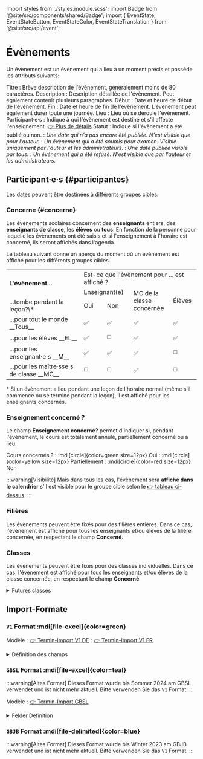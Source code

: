 
import styles from './styles.module.scss';
import Badge from '@site/src/components/shared/Badge';
import { EventState, EventStateButton, EventStateColor, EventStateTranslation } from '@site/src/api/event';

# Évènements

Un évènement est un évènement qui a lieu à un moment précis et possède les attributs suivants:

Titre
: Brève description de l'évènement, généralement moins de 80 caractères.
Description
: Description détaillée de l'évènement. Peut également contenir plusieurs paragraphes.
Début
: Date et heure de début de l'évènement.
Fin
: Date et heure de fin de l'évènement. L'évènement peut également durer toute une journée.
Lieu
: Lieu où se déroule l'évènement.
Participant·e·s
: Indique à qui l'évènement est destiné et s'il affecte l'enseignement. [👉 Plus de détails](#participantes)
Statut
: Indique si l'évènement a été publié ou non.
: <Badge icon={EventStateButton.DRAFT}
                    color={EventStateColor.DRAFT}
                    title={EventStateTranslation.DRAFT}
                    text={EventStateTranslation.DRAFT}
                    iconSide='left'
					className={styles.badge}
                />  *Une date qui n'a pas encore été publiée. N'est visible que pour l'auteur.*
: <Badge icon={EventStateButton.REVIEW}
                    color={EventStateColor.REVIEW}
                    title={EventStateTranslation.REVIEW}
                    text={EventStateTranslation.REVIEW}
                    iconSide='left'
					className={styles.badge}
                /> *Un évènement qui a été soumis pour examen. Visible uniquement par l'auteur et les administrateurs.*
: <Badge icon={EventStateButton.PUBLISHED}
                    color={EventStateColor.PUBLISHED}
                    title={EventStateTranslation.PUBLISHED}
                    text={EventStateTranslation.PUBLISHED}
                    iconSide='left'
					className={styles.badge}
                /> *Une date publiée visible par tous.*
: <Badge icon={EventStateButton.REFUSED}
                    color={EventStateColor.REFUSED}
                    title={EventStateTranslation.REFUSED}
                    text={EventStateTranslation.REFUSED}
                    iconSide='left'
					className={styles.badge}
                /> *Un évènement qui a été refusé. N'est visible que par l'auteur et les administrateurs.*


## Participant·e·s {#participantes}

Les dates peuvent être destinées à différents groupes cibles.

### Concerne {#concerne}
Les évènements scolaires concernent des __enseignants__ entiers, des __enseignants de classe__, les __élèves__ ou __tous__. En fonction de la personne pour laquelle les évènements ont été saisis et si l'enseignement à l'horaire est concerné, ils seront affichés dans l'agenda.

Le tableau suivant donne un aperçu du moment où un évènement est affiché pour les différents groupes cibles.

<table className={styles.audience}>
	<tbody>
		<tr>
			<td rowSpan="2" className={styles.left}><b>L'évènement...</b></td>
			<td colSpan="4">Est-ce que l'évènement pour ... est affiché ?</td>
		</tr>
		<tr>
			<td colSpan="2">Enseignant(e)</td>
			<td rowSpan="2">MC de la<br />classe <br />concernée</td>
			<td rowSpan="2">Élèves</td>
		</tr>
		<tr>
            <td className={styles.left}>...tombe pendant la leçon?\*</td>
			<td>Oui</td>
			<td>Non</td>
		</tr>
		<tr className={styles.line}>
			<td className={styles.left}>...pour tout le monde __Tous__</td>
			<td>✅</td>
			<td>✅</td>
			<td>✅</td>
			<td>✅</td>
		</tr>
		<tr>
			<td className={styles.left}>...pour les élèves __EL__</td>
			<td>✅</td>
			<td>◻️</td>
			<td>✅</td>
			<td>✅</td>
		</tr>
		<tr>
			<td className={styles.left}>...pour les enseignant·e·s __M__</td>
			<td>✅</td>
			<td>✅</td>
			<td>✅</td>
			<td>◻️</td>
		</tr>
		<tr>
			<td className={styles.left}>...pour  les maître·sse·s de classe __MC__</td>
			<td>◻️</td>
			<td>◻️</td>
			<td>✅</td>
			<td>◻️</td>
		</tr>
	</tbody>
</table>

\* Si un évènement a lieu pendant une leçon de l'horaire normal (même s'il commence ou se termine pendant la leçon), il est affiché pour les enseignants concernés.

### Enseignement concerné ?
Le champ __Enseignement concerné?__ permet d'indiquer si, pendant l'évènement, le cours est totalement annulé, partiellement concerné ou a lieu.

Cours concernés ?
: :mdi[circle]{color=green size=12px} Oui
: :mdi[circle]{color=yellow size=12px} Partiellement
: :mdi[circle]{color=red size=12px} Non

:::warning[Visibilité]
Mais dans tous les cas, l'évènement sera **affiché dans le calendrier** s'il est visible pour le groupe cible selon le [👉 tableau ci-dessus](#concerne).
:::
### Filières
Les évènements peuvent être fixés pour des filières entières. Dans ce cas, l'évènement est affiché pour tous les enseignants et/ou élèves de la filière concernée, en respectant le champ __Concerné__.

### Classes
Les évènements peuvent être fixés pour des classes individuelles. Dans ce cas, l'évènement est affiché pour tous les enseignants et/ou élèves de la classe concernée, en respectant le champ __Concerné__.


<details>
<summary>
Futures classes
</summary>

Pour les classes qui ne sont pas encore gérées dans WebUntis, les classes correspondantes peuvent déjà être enregistrées à l'avance __:mdi[dots-vertical-circle-outline] > Futures classes__ :

export const year = ((new Date()).getFullYear()+5) % 100

Nom de classe exact
: par exemple __{year}Ga__ oder __{year}mB__
Année entière
: par exemple __{year}G__ oder __{year}m__
: uniquement possible par division

</details>



## Import-Formate

### `V1` Format :mdi[file-excel]{color=green}

Modèle
: [👉 Termin-Import V1 DE](./assets/[2024-04-24]%20Import-Format-v1%20DE.xlsx)
: [👉 Termin-Import V1 FR](./assets/[2024-04-24]%20Import-Format-v1%20FR.xlsx)

<details>
<summary>Définition des champs</summary>

| **Colonnes**                        | **Type de données/ Plage de valeurs**                                                                                                       | **Description**                                                                                                                                                                                                                                                                                                                                                                                       | **Exemple**                                                                                   |
|:----------------------------------|:---------------------------------------------------------------------------------------------------------------------------------|:-------------------------------------------------------------------------------------------------------------------------------------------------------------------------------------------------------------------------------------------------------------------------------------------------------------------------------------------------------------------------------------------------------|:-----------------------------------------------------------------------------------------------|
| **SC**                            | -                                                                                                                                | Semaine calendaire, calculée automatiquement à partir de la date de début. Sert à vérifier l'intégrité.                                                                                                                                                                                                                                                                                                                |                                                                                                |
| **Jour de la semaine**                     | -                                                                                                                                | Jour de la semaine, calculé automatiquement. A des fins de vérification.                                                                                                                                                                                                                                                                                                                     |                                                                                                |
| **Titre**                         | Texte                                                                                                                             | Courte description de l’évènement                                                                                                                                                                                                                                                                                                                                                                            | GYMF > Excursion OC géographie                                                                     |
| **Date début**                  | Date format __jj.mm.aaaa__                                                                             | Date du début                                                                                                                                                                                                                                                                                                                                                                                              | *12.01.2024*                                                                                   |
| **Heure début**                   | *[optionnel]* heure format __HH:MM__                                                                                            | Heure du début de l’évènement.   Les évènements de journée entière ont ce champ libre (ou commencent à 00:00)                                                                                                                                                                                                                                                                                                                                | *12:00*                                                                                        |
| **Date fin**                    | Date format __jj.mm.aaaa__                                                                                                   | Date de fin                                                                                                                                                                                                                                                                                                                                                                                               | *12.01.2024*                                                                                   |
| **Heure fin**                     | *[optionnel]* heure format __HH:MM__                                                                                            | Heure de fin de l’évènement.   Les évènements de journée entière ont ce champ libre (ou se terminent à 00:00 le jour suivant). Si ce champ est vide et le champ Heure début est renseigné, l’heure de fin est la même que l’heure de début (pour échéances)                                                                                                                                                                                                                                | *12:15*                                                                                        |
| **Lieu**                           | *[optionnel]* Texte                                                                                                                | Lieu(x)                                                                                                                                                                                                                                                                                                                                                                                            | *F102*                                                                                         |
| **Description**                  | Texte, plusieurs lignes   (aller à la ligne est possible avec `Alt+Enter`)                                                              | Description détaillée.                                                                                                                                                                                                                                                                                                                                                                 | *OC géographie volée 25: excursion à Riederalp (STE).   Départ vendredi à 12h00, retour samedi à 19h00.*      |
| **GYMD**                          | *[optionnel]* `0`, `1`                                                                                                            | Est-ce que toutes les personnes impliquées dans GYM GBSL monolingue sont concernées?  Aucune valeur signifie Non ( `0`)                                                                                                                                                                                                                                                                                                                                 |                                                                                                |
| **GYMD/GYMF**                     | *[optionnel]* `0`, `1`                                                                                                            | Est-ce que toutes les personnes impliquées dans GYM GBSL bilingue sont concernées?                                                                                                                                                                                                                                                                                                                       |                                                                                                |
| **GYMF**                          | *[optionnel]* `0`, `1`                                                                                                            | Est-ce que toutes les personnes impliquées dans GYM GBJB monolingue sont concernées?                                                                                                                                                                                                                                                                                                                              |                                                                                                |
| **GYMF/GYMD**                     | *[optionnel]* `0`, `1`                                                                                                            | Est-ce que toutes les personnes impliquées dans GYM GBJB bilingue sont concernées?                                                                                                                                                                                                                                                                                                                    |                                                                                                |
| **FMS**                           | *[optionnel]* `0`, `1`                                                                                                            | Est-ce que toutes les personnes impliquées dans FMS sont concernées?                                                                                                                                                                                                                                                                                                                                        |                                                                                                |
| **FMS/ECG**                       | *[optionnel]* `0`, `1`                                                                                                            | Est-ce que toutes les personnes impliquées dans FMS/ECG bilingue sont concernées?                                                                                                                                                                                                                                                                                                                                    |                                                                                                |
| **ECG**                           | *[optionnel]* `0`, `1`                                                                                                            | Est-ce que toutes les personnes impliquées dans ECG sont concernées?                                                                                                                                                                                                                                                                                                                                 |                                                                                                |
| **ECG/FMS**                       | *[optionnel]* `0`, `1`                                                                                                            | Est-ce que toutes les personnes impliquées dans ECG/FMS bilingue sont concernées?                                                                                                                                                                                                                                                                                                                            |                                                                                                |
| **WMS**                           | *[optionnel]* `0`, `1`                                                                                                            | Est-ce que toutes les personnes impliquées dans WMS sont concernées?                                                                                                                                                                                                                                                                                                                                      |                                                                                                |
| **ESC**                           | *[optionnel]* `0`, `1`                                                                                                            | Est-ce que toutes les personnes impliquées dans ESC sont concernées?                                                                                                                                                                                                                                                                                                                                      |                                                                                                |
| **FMPäd**                         | *[optionnel]* `0`, `1`                                                                                                            |Est-ce que toutes les personnes impliquées dans FMPäd sont concernées?                                                                                                                                                                                                                                                                                                                                    |                                                                                                |
| **MSOP**                          | *[optionnel]* `0`, `1`                                                                                                            | Est-ce que toutes les personnes impliquées dans MSOP sont concernées?                                                                                                                                                                                                                                                                                                                                     |                                                                                                |
| **Passerelle**                    | *[optionnel]* `0`, `1`                                                                                                            | Est-ce que toutes les personnes impliquées dans Passerelle sont concernées?                                                                                                                                                                                                                                                                                                                               |                                                                                                |
| **Concerne profs des classes bilingues?** | *[optionnel]* `0`, `1`   N’est pris en considération que si une filière bilingue (GBSL/GBJB, GBJB/GBSL ou ECG/FMS) ou une classe bilingue a été choisie.   Seulement pertinent si le champ Concerne = « MC » ou « Tout »                                                                                                                          |                                                                                                |
| **Classes**                       | *[optionnel]* Noms de classe, séparés par des virgules. Avec `*` on indique que toutes les classes d’une volée sont concernées.     |                                                                                                                                                                                                                                                                                                                                                                                                        | -   `28mH, 29sA, 24cB` <br />Toute la volée 27 GYMD:<br />-   `27G*`<br />Toute la volée 26 GYMF:<br />-   `26m*` |
| **Classes exclues**       | *[optionnel]* Classes à exclure de la colonne “Classes”                                                                      | Si toutes les classes monolingues de la volée 27 sont concernées (sans le classes bilingues), alors on  peut utiliser cette colonne: “Classes”: 27m* -> “Classes exclues”: 27mT, 27mU. Ne pas utiliser l’* pour ce champ.                                                                                                                                                                                                                                                                          | - "Classes": `27*`<br />- "Classes exclues": `27mG, 27mH, 27mI`                         |
| **Concerne**                      | __LP__, __KLP__, __STUDENTS__, __ALL__                                                                                           | **LP**: seuls les profs qui enseignent dans la classe sont concernés. <br />**KLP**: seuls les maître·sses de classe sont concernés<br />**STUDENTS**: seuls les élèves ainsi que les profs dont l’enseignement est touché sont concernés. Ces événements sont également visibles pour les maître·sses de classe. <br />**ALL**: tout le monde, autant les profs que les élèves sont concerné·e·s. |                                                                                                |
| **Leçons impactées?**         | __YES__, __PARTIAL__ , __NO__                                                                                                    | **YES**:  l’enseignement ne peut pas avoir lieu<br />**PARTIAL**: l’enseignement est touché partiellement, mais peut avoir lieu normalement. <br />**NO**:  l’enseignement n’est pas touché<br />*Est lié à l’horaire dans WebUntis à si YES ou PARTIAL, les profs qui ont la classe dans la plage horaire indiquée sont atteints même si STUDENTS dans « Concerne »*                                                                                         |                                                                                                |

</details>

### `GBSL` Format :mdi[file-excel]{color=teal}

:::warning[Altes Format]
Dieses Format wurde bis Sommer 2024 am GBSL verwendet und ist nicht mehr aktuell. Bitte verwenden Sie das `V1` Format.
:::

Modèle
: [👉 Termin-Import GBSL](./assets/[2024-05-21]%20Import-Format-GBSL.xlsx)


<details>
<summary>Felder Definition</summary>

| **Spalte**                        | **Datentyp/ Wertebereich**                                                                                                       | **Beschreibung**                                                                                                                                                                                                                                                                                                                                                                                       | **Beispiel**                                                                                   |
|:----------------------------------|:---------------------------------------------------------------------------------------------------------------------------------|:-------------------------------------------------------------------------------------------------------------------------------------------------------------------------------------------------------------------------------------------------------------------------------------------------------------------------------------------------------------------------------------------------------|:-----------------------------------------------------------------------------------------------|
| A: **KW**                            | -                                                                                                                                | Kalenderwoche, wird automatisch vom Startdatum berechnet. Dient zur Integritätsprüfung.                                                                                                                                                                                                                                                                                                                |                                                                                                |
| B: **Wochentag**                     | -                                                                                                                                | Wochentag, wird automatisch vom Startdatum berechnet. Dient zur Integritätsprüfung.                                                                                                                                                                                                                                                                                                                    |                                                                                                |
| C: **Stichwort**                         | Text                                                                                                                             | Kurzbeschreibung des Termins                                                                                                                                                                                                                                                                                                                                                                           | *Solothurner Filmtage 25i*                                                                     |
| D: **Datum Beginn**                  | Datum im Format __dd.mm.yyyy__                                                                                                   | Startdatum                                                                                                                                                                                                                                                                                                                                                                                             | *12.01.2024*                                                                                   |
| E: **Zeit Beginn**                   | *[optionnel]* Zeit im Format __HH:MM__                                                                                            | Zeit des Terminstarts. <br /> Ganztägige Termine haben ein leeres Feld.                                                                                                                                                                                                                                                                                                                                | *12:00*                                                                                        |
| F: **Datum Ende**                    | Datum im Format __dd.mm.yyyy__                                                                                                   | Enddatum                                                                                                                                                                                                                                                                                                                                                                                               | *12.01.2024*                                                                                   |
| G: **Zeit Ende**                     | *[optionnel]* Zeit im Format __HH:MM__                                                                                            | Zeit des Terminendes. Ganztägige Termine haben ein leeres Feld. Ist das Feld leer und gleichzeitig die Startzeit gesetzt, wird die Endzeit auf die Startzeit festgelegt.                                                                                                                                                                                                                               | *12:15*                                                                                        |
| H: **Ort**                           | *[optionnel]* Text                                                                                                                | Ortsangaben                                                                                                                                                                                                                                                                                                                                                                                            | *F102*                                                                                         |
| I: **betroffene Lehrkräfte**         | Angaben über betroffene Lehrkräfte                                                              | Ausführliche Beschreibung des Termins.                                                                                                                                                                                                                                                                                                                                                                 | *Der Filmanlass GYM4, FMS3, WMS3 in Zusammenarbeit mit dem Filmpodium und der Filmgilde.*      |
| J: **GYM**                          | *[optionnel]* `GYM`                                                                                                            | Sind alle vom GYM GBSL betroffen? Ein leerer Wert bedeutet Nein ( `0`)                                                                                                                                                                                                                                                                                                                                 |                                                                                                |
| K: **FMS**                          | *[optionnel]* `FMS`                                                                                                            | Sind alle vom GYM GBSL betroffen? Ein leerer Wert bedeutet Nein ( `0`)                                                                                                                                                                                                                                                                                                                                 |                                                                                                |
| L: **WMS**                          | *[optionnel]* `WMS`                                                                                                            | Sind alle vom GYM GBSL betroffen? Ein leerer Wert bedeutet Nein ( `0`)                                                                                                                                                                                                                                                                                                                                 |                                                                                                |
| M: **Beschreibung**                  | Text, mehrzeilig(Zeilenumbruch kann mit `Alt+Enter` erzeugt werden)                                                              | Ausführliche Beschreibung des Termins.                                                                                                                                                                                                                                                                                                                                                                 | *Der Filmanlass GYM4, FMS3, WMS3 in Zusammenarbeit mit dem Filmpodium und der Filmgilde.*      |
| N: **Jahrgangsstufe**               | *[optionnel]* Abteilung + Ausbildungsjahr, mit Komma getrennt      | | `WMS2` oder `GYM1, GYM1 bilingue` |
| O: **Einzelne Klassen**             | *[optionnel]* Klassenbezeichnungen, mit Komma getrennt.      |                                                                                                                                                                                                                                                                                                                                                                                                        | `27Ga, 25h, 25i, 24K` |
| P: **Betrifft**<br />  0=KLP<br />  1=LP<br />  2=SuS<br />  3=Alle | *[optionnel]* `0`, `1`, `2`, `3` | **0: KLP**: nur Klassenlehrpersonen sind betroffen<br />**1: LP**: nur Lehrpersonen, die an den gegebenen Klassen unterrichten, sind betroffen.<br />**2: SuS**: nur die Schüler:innen sowie Lehrpersonen, deren Unterricht tangiert wird, sind betroffen. Zusätzliche werden diese Termine den KLP’s der betroffenen Klassen angezeigt.<br />**3: ALL**: Alle, sowohl LP’s wie auch STUDENTS sind betroffen. |                                                                                                |
| Q: **Unterricht Betroffen?**<br />  0=Nein<br />  1=Teilweise<br />  2=Ja       | *[optionnel]* `0`, `1`, `2` | **0: Nein**: der Unterricht ist nicht tangiert – bspw. Noteneingabe in Evento…<br />**1: Teilweise**: der Unterricht ist teilweise betroffen (bspw. einige Personen fehlen), kann aber normal stattfinden.<br />**2: Ja**: der Unterricht kann nicht in gewohnter Form stattfinden (die ganze Klasse ist bspw. abwesend)                                                                                      |                                                                                                |

</details>

### `GBJB` Format :mdi[file-delimited]{color=blue}

:::warning[Altes Format]
Dieses Format wurde bis Winter 2023 am GBJB verwendet und ist nicht mehr aktuell. Bitte verwenden Sie das `V1` Format.
:::
